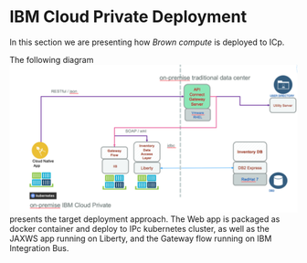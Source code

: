 # IBM Cloud Private Deployment
In this section we are presenting how *Brown compute* is deployed to ICp.

The following diagram ![Brown on ICP](./bc-icp-bt-view.png) presents the target deployment approach. The Web app is packaged as docker container and deploy to IPc kubernetes cluster, as well as the JAXWS app running on Liberty, and the Gateway flow running on IBM Integration Bus.
